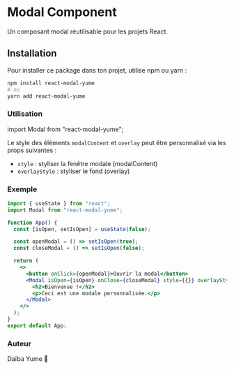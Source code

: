 # Modal Component

Un composant modal réutilisable pour les projets React.

## Installation

Pour installer ce package dans ton projet, utilise npm ou yarn :

```bash
npm install react-modal-yume
# ou
yarn add react-modal-yume
```

### Utilisation

import Modal from "react-modal-yume";

Le style des éléments `modalContent` et `overlay` peut être personnalisé via les props suivantes :

- `style` : styliser la fenêtre modale (modalContent)
- `overlayStyle` : styliser le fond (overlay)

### Exemple

```jsx
import { useState } from "react";
import Modal from "react-modal-yume";

function App() {
  const [isOpen, setIsOpen] = useState(false);

  const openModal = () => setIsOpen(true);
  const closeModal = () => setIsOpen(false);

  return (
    <>
      <button onClick={openModal}>Ouvrir la modal</button>
      <Modal isOpen={isOpen} onClose={closeModal} style={{}} overlayStyle={{}}>
        <h2>Bienvenue !</h2>
        <p>Ceci est une modale personnalisée.</p>
      </Modal>
    </>
  );
}
export default App;
```

### Auteur

Daïba Yume :purple_heart:

